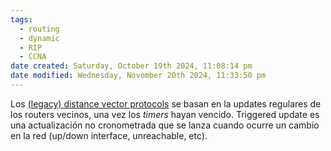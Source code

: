 ```yaml
---
tags:
  - routing
  - dynamic
  - RIP
  - CCNA
date created: Saturday, October 19th 2024, 11:08:14 pm
date modified: Wednesday, November 20th 2024, 11:33:50 pm
---
```


Los [(legacy) distance vector protocols]((legacy)%20distance%20vector%20protocols.md)  se basan en la updates regulares de los routers vecinos, una vez los _timers_ hayan vencido. 
Triggered update es una actualización no cronometrada que se lanza cuando ocurre un cambio en la red (up/down interface, unreachable, etc).
